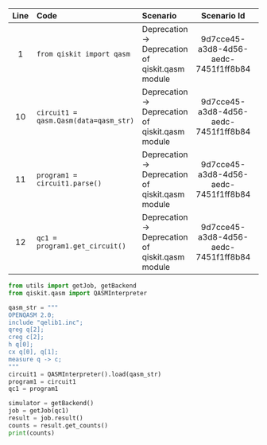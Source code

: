 | Line | Code | Scenario | Scenario Id | Reference | Artifact | Refactoring |
| :--: | :--- | :------- | :---------: | :-------: | :------- | :---------- |
| 1 | `from qiskit import qasm` | Deprecation -> Deprecation of qiskit.qasm module | 9d7cce45-a3d8-4d56-aedc-7451f1ff8b84 | 0e323991-f76c-4e8b-9bf4-0a8f1455f99d | qiskit.qasm | `from qiskit.qasm import QASMInterpreter` |
| 10 | `circuit1 = qasm.Qasm(data=qasm_str)` | Deprecation -> Deprecation of qiskit.qasm module | 9d7cce45-a3d8-4d56-aedc-7451f1ff8b84 | 0e323991-f76c-4e8b-9bf4-0a8f1455f99d | qasm.Qasm | `circuit1 = QASMInterpreter().load(qasm_str)` |
| 11 | `program1 = circuit1.parse()` | Deprecation -> Deprecation of qiskit.qasm module | 9d7cce45-a3d8-4d56-aedc-7451f1ff8b84 | 0e323991-f76c-4e8b-9bf4-0a8f1455f99d | circuit1.parse() | `program1 = circuit1` |
| 12 | `qc1 = program1.get_circuit()` | Deprecation -> Deprecation of qiskit.qasm module | 9d7cce45-a3d8-4d56-aedc-7451f1ff8b84 | 0e323991-f76c-4e8b-9bf4-0a8f1455f99d | program1.get_circuit() | `qc1 = program1` |


```python
from utils import getJob, getBackend
from qiskit.qasm import QASMInterpreter

qasm_str = """
OPENQASM 2.0;
include "qelib1.inc";
qreg q[2];
creg c[2];
h q[0];
cx q[0], q[1];
measure q -> c;
"""
circuit1 = QASMInterpreter().load(qasm_str)
program1 = circuit1
qc1 = program1

simulator = getBackend()
job = getJob(qc1)
result = job.result()
counts = result.get_counts()
print(counts)
```